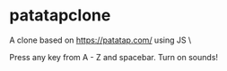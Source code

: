 # patatapclone
A clone based on https://patatap.com/ using JS \

Press any key from A - Z and spacebar. Turn on sounds!
